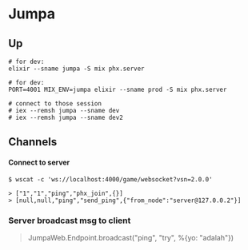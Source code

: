 # Jumpa

## Up

```
# for dev:
elixir --sname jumpa -S mix phx.server

# for dev:
PORT=4001 MIX_ENV=jumpa elixir --sname prod -S mix phx.server

# connect to those session
# iex --remsh jumpa --sname dev
# iex --remsh jumpa --sname dev2

```

## Channels

#### Connect to server
```
$ wscat -c 'ws://localhost:4000/game/websocket?vsn=2.0.0'

> ["1","1","ping","phx_join",{}]
> [null,null,"ping","send_ping",{"from_node":"server@127.0.0.2"}]
```

### Server broadcast msg to client
> JumpaWeb.Endpoint.broadcast("ping", "try", %{yo: "adalah"})
